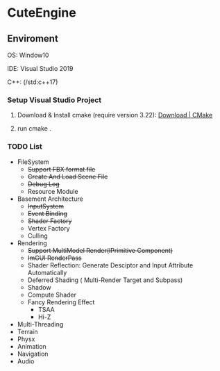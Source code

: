 # CuteEngine



## Enviroment

OS: Window10



IDE: Visual Studio 2019



C++:  (/std:c++17)



### Setup Visual Studio Project



1. Download & Install cmake (require version 3.22): [Download | CMake](https://cmake.org/download/)

2. run cmake . 



### TODO List

+ FileSystem
  + ~~Support FBX format file~~
  + ~~Create And Load Scene File~~
  + ~~Debug Log~~
  + Resource Module
+ Basement Architecture
  + ~~InputSystem~~
  + ~~Event Binding~~
  + ~~Shader Factory~~
  + Vertex Factory
  + Culling
+ Rendering
  + ~~Support MultiModel Render(IPrimitive Component)~~
  + ~~ImGUI RenderPass~~
  + Shader Reflection: Generate Desciptor and Input Attribute Automatically 
  + Deferred Shading ( Multi-Render Target and Subpass)
  + Shadow
  + Compute Shader
  + Fancy Rendering Effect
    + TSAA
    + Hi-Z
+ Multi-Threading
+ Terrain
+ Physx
+ Animation
+ Navigation
+ Audio
